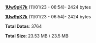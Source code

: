 [**1Uw9pK7k**](/data/1Uw9pK7k.txt) (11/01/23 - 06:54)- 2424 bytes

[**1Uw9pK7k**](/data/1Uw9pK7k.txt) (11/01/23 - 06:54)- 2424 bytes

**Total Datas**: 3764

**Total Size**: 23.53 MB / 23.5 MB